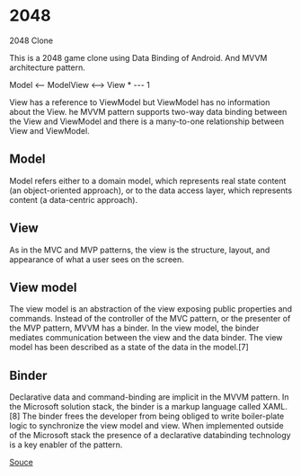 # 2048
2048 Clone

This is a 2048 game clone using Data Binding of Android. And MVVM architecture pattern.


Model <-- ModelView <--> View
                   * --- 1

View has a reference to ViewModel but ViewModel has no information about the View.
he MVVM pattern supports two-way data binding between the View and ViewModel and there is a many-to-one relationship between View and ViewModel.


## Model
Model refers either to a domain model, which represents real state content (an object-oriented approach), or to the data access layer, which represents content (a data-centric approach).

## View
As in the MVC and MVP patterns, the view is the structure, layout, and appearance of what a user sees on the screen.

## View model
The view model is an abstraction of the view exposing public properties and commands. Instead of the controller of the MVC pattern, or the presenter of the MVP pattern, MVVM has a binder. In the view model, the binder mediates communication between the view and the data binder. The view model has been described as a state of the data in the model.[7]

## Binder
Declarative data and command-binding are implicit in the MVVM pattern. In the Microsoft solution stack, the binder is a markup language called XAML.[8] The binder frees the developer from being obliged to write boiler-plate logic to synchronize the view model and view. When implemented outside of the Microsoft stack the presence of a declarative databinding technology is a key enabler of the pattern.

[Souce](https://en.wikipedia.org/wiki/Model%E2%80%93view%E2%80%93viewmodel)
